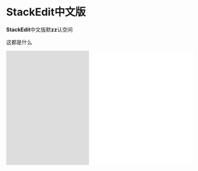 # StackEdit中文版

**StackEdit**中文版默**zz**认空间

这都是什么

![输入图片说明](/imgs/2024-09-07/hnzxBZ94jt4U6DRt.png)
<!--stackedit_data:
eyJoaXN0b3J5IjpbMzcwMzk1NzExLC0xODMwODM5NDY4LDEwMz
M1OTc2NDEsMTc0NzAxMjQzOCwtNTg2MDQ3NDgyXX0=
-->